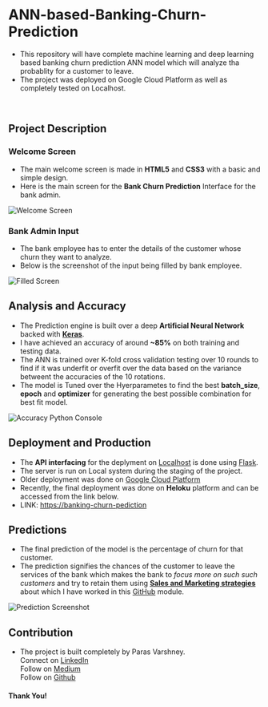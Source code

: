 # ANN-based-Banking-Churn-Prediction
- This repository will have complete machine learning and deep learning based banking churn prediction ANN model which will analyze tha probablity for a customer to leave.
- The project was deployed on Google Cloud Platform as well as completely tested on Localhost.
</br>

## Project Description
### Welcome Screen
- The main welcome screen is made in **HTML5** and **CSS3** with a basic and simple design.
- Here is the main screen for the **Bank Churn Prediction** Interface for the bank admin.</br>

![Welcome Screen](https://github.com/paras009/ANN-based-Banking-Churn-Prediction/blob/master/images/3welcome_screen.PNG)

### Bank Admin Input
- The bank employee has to enter the details of the customer whose churn they want to analyze.
- Below is the screenshot of the input being filled by bank employee.</br>

![Filled Screen](https://github.com/paras009/ANN-based-Banking-Churn-Prediction/blob/master/images/4filled_index.png)

## Analysis and Accuracy
- The Prediction engine is built over a deep **Artificial Neural Network** backed with **[Keras](https://www.tensorflow.org/guide/keras)**.
- I have achieved an accuracy of around **~85%** on both training and testing data.</br>
- The ANN is trained over K-fold cross validation testing over 10 rounds to find if it was underfit or overfit over the data based on the variance betweent the accuracies of the 10 rotations.
- The model is Tuned over the Hyerparametes to find the best **batch_size**, **epoch** and **optimizer** for generating the best possible combination for best fit model.

![Accuracy Python Console](https://github.com/paras009/ANN-based-Banking-Churn-Prediction/blob/master/images/1accuracy_console.PNG)

## Deployment and Production
-  The **API interfacing** for the deplyment on [Localhost](http://localhost:8080/index) is done using [Flask](https://flask.palletsprojects.com/en/1.1.x/).
- The server is run on Local system during the staging of the project.
- Older deployment was done on [Google Cloud Platform](https://cloud.google.com/)
- Recently, the final deployment was done on **Heloku** platform and can be accessed from the link below.
- LINK: [https://banking-churn-pediction](https://banking-churn-pediction.herokuapp.com)

## Predictions
- The final prediction of the model is the percentage of churn for that customer.
-  The prediction signifies the chances of the customer to leave the services of the bank which makes the bank to _focus more on such such customers_ and try to retain them using **[Sales and Marketing strategies](https://github.com/paras009/Sales-and-Marketing-Analytics)** about which I have worked in this [GitHub](https://github.com/paras009/Sales-and-Marketing-Analytics) module.</br>

![Prediction Screenshot](https://github.com/paras009/ANN-based-Banking-Churn-Prediction/blob/master/images/5prediction.PNG)

## Contribution
- The project is built completely by Paras Varshney.</br>
Connect on [LinkedIn](https://www.linkedin.com/in/pv009)</br>
Follow on [Medium](https://medium.com/@pv009)</br>
Follow on [Github](https://github.com/paras009)</br>

#### Thank You!
